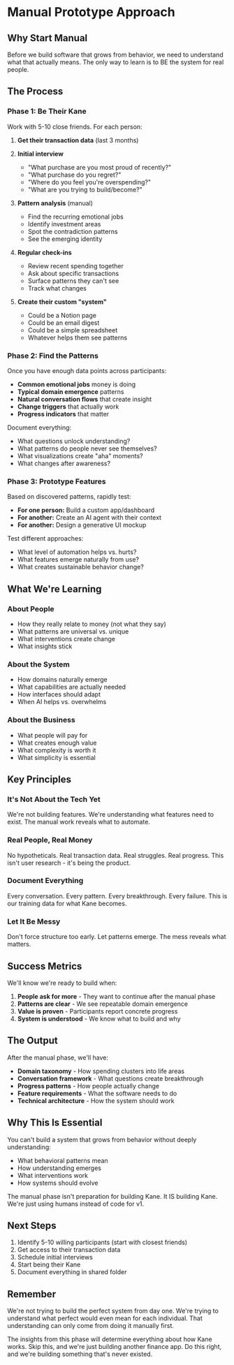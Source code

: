 # Manual Prototype Approach

## Why Start Manual

Before we build software that grows from behavior, we need to understand what that actually means. The only way to learn is to BE the system for real people.

## The Process

### Phase 1: Be Their Kane

Work with 5-10 close friends. For each person:

1. **Get their transaction data** (last 3 months)
2. **Initial interview** 
   - "What purchase are you most proud of recently?"
   - "What purchase do you regret?"
   - "Where do you feel you're overspending?"
   - "What are you trying to build/become?"

3. **Pattern analysis** (manual)
   - Find the recurring emotional jobs
   - Identify investment areas
   - Spot the contradiction patterns
   - See the emerging identity

4. **Regular check-ins** 
   - Review recent spending together
   - Ask about specific transactions
   - Surface patterns they can't see
   - Track what changes

5. **Create their custom "system"**
   - Could be a Notion page
   - Could be an email digest
   - Could be a simple spreadsheet
   - Whatever helps them see patterns

### Phase 2: Find the Patterns

Once you have enough data points across participants:

- **Common emotional jobs** money is doing
- **Typical domain emergence** patterns
- **Natural conversation flows** that create insight
- **Change triggers** that actually work
- **Progress indicators** that matter

Document everything:
- What questions unlock understanding?
- What patterns do people never see themselves?
- What visualizations create "aha" moments?
- What changes after awareness?

### Phase 3: Prototype Features

Based on discovered patterns, rapidly test:

- **For one person:** Build a custom app/dashboard
- **For another:** Create an AI agent with their context
- **For another:** Design a generative UI mockup

Test different approaches:
- What level of automation helps vs. hurts?
- What features emerge naturally from use?
- What creates sustainable behavior change?

## What We're Learning

### About People
- How they really relate to money (not what they say)
- What patterns are universal vs. unique
- What interventions create change
- What insights stick

### About the System
- How domains naturally emerge
- What capabilities are actually needed
- How interfaces should adapt
- When AI helps vs. overwhelms

### About the Business
- What people will pay for
- What creates enough value
- What complexity is worth it
- What simplicity is essential

## Key Principles

### It's Not About the Tech Yet
We're not building features. We're understanding what features need to exist. The manual work reveals what to automate.

### Real People, Real Money
No hypotheticals. Real transaction data. Real struggles. Real progress. This isn't user research - it's being the product.

### Document Everything
Every conversation. Every pattern. Every breakthrough. Every failure. This is our training data for what Kane becomes.

### Let It Be Messy
Don't force structure too early. Let patterns emerge. The mess reveals what matters.

## Success Metrics

We'll know we're ready to build when:

1. **People ask for more** - They want to continue after the manual phase
2. **Patterns are clear** - We see repeatable domain emergence
3. **Value is proven** - Participants report concrete progress
4. **System is understood** - We know what to build and why

## The Output

After the manual phase, we'll have:

- **Domain taxonomy** - How spending clusters into life areas
- **Conversation framework** - What questions create breakthrough
- **Progress patterns** - How people actually change
- **Feature requirements** - What the software needs to do
- **Technical architecture** - How the system should work

## Why This Is Essential

You can't build a system that grows from behavior without deeply understanding:
- What behavioral patterns mean
- How understanding emerges
- What interventions work
- How systems should evolve

The manual phase isn't preparation for building Kane. It IS building Kane. We're just using humans instead of code for v1.

## Next Steps

1. Identify 5-10 willing participants (start with closest friends)
2. Get access to their transaction data
3. Schedule initial interviews
4. Start being their Kane
5. Document everything in shared folder

## Remember

We're not trying to build the perfect system from day one. We're trying to understand what perfect would even mean for each individual. That understanding can only come from doing it manually first.

The insights from this phase will determine everything about how Kane works. Skip this, and we're just building another finance app. Do this right, and we're building something that's never existed.